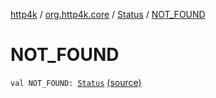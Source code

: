 [http4k](../../index.md) / [org.http4k.core](../index.md) / [Status](index.md) / [NOT_FOUND](./-n-o-t_-f-o-u-n-d.md)

# NOT_FOUND

`val NOT_FOUND: `[`Status`](index.md) [(source)](https://github.com/http4k/http4k/blob/master/http4k-core/src/main/kotlin/org/http4k/core/Status.kt#L33)